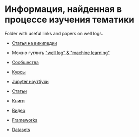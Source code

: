 # Информация, найденная в процессе изучения тематики

Folder with useful links and papers on well logs.
- [Статья на википедии](https://ru.wikipedia.org/wiki/Каротаж)
- Можно гуглить ["well log" & "machine learning"](https://www.google.ru/search?newwindow=1&client=safari&rls=en&dcr=0&q=%22well+log%22+%26+%22machine+learning%22&oq=%22well+log%22+%26+%22machine+learning%22&gs_l=psy-ab.3...3648.12224.0.12685.25.23.2.0.0.0.99.1365.23.23.0....0...1.1.64.psy-ab..0.13.890...0j0i22i30k1j0i7i30k1j0i7i10i30k1j0i7i5i30k1j0i8i7i30k1j0i8i30k1.0.7tgCcYS7HTk)

- [Сообщества](comunities.md)
- [Курсы](courses.md)
- [Jupyter ноутбуки](jupyter-notebooks.md)
- [Статьи](papers.md)
- [Книги](books.md)
- [Видео](videos.md)
- [Frameworks](frameworks.md)
- [Datasets](datasets.md)
